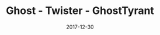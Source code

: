 ---
layout: artPost
title:  Ghost - Twister - GhostTyrant
date:   2017-12-30

artTitle: Ghost - Twister
artDesc: Original Work
artYear: 2017
artPath: /assets/fullsize/fullsize_ghostTwister.png
artThumb: /assets/thumbnails/thumb_ghostTwister.png
artTwitter: https://twitter.com/GhostTyrant/
artMastodon: https://mastodon.art/@GhostTyrant

tags: polished
---